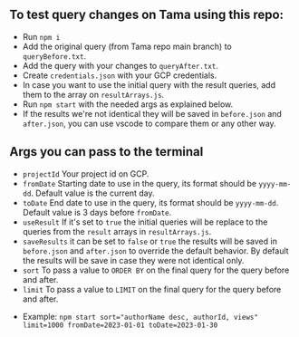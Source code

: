 ## To test query changes on Tama using this repo:
* Run `npm i`
* Add the original query (from Tama repo main branch) to `queryBefore.txt`.
* Add the query with your changes to `queryAfter.txt`.
* Create `credentials.json` with your GCP credentials.
* In case you want to use the initial query with the result queries, add them to the array on `resultArrays.js`.
* Run `npm start` with the needed args as explained below.
* If the results we're not identical they will be saved in `before.json` and `after.json`, you can use vscode to compare them or any other way.

## Args you can pass to the terminal
* `projectId` Your project id on GCP.
* `fromDate` Starting date to use in the query, its format should be `yyyy-mm-dd`. Default value is the current day.
* `toDate` End date to use in the query, its format should be `yyyy-mm-dd`. Default value is 3 days before `fromDate`.
* `useResult` If it's set to `true` the initial queries will be replace to the queries from the `result` arrays in `resultArrays.js`.
* `saveResults` it can be set to `false` or `true` the results will be saved in `before.json` and `after.json` to override the default behavior. By default the results will be save in case they were not identical only.
* `sort` To pass a value to `ORDER BY` on the final query for the query before and after.
* `limit` To pass a value to `LIMIT` on the final query for the query before and after.

- Example: `npm start sort="authorName desc, authorId, views" limit=1000 fromDate=2023-01-01 toDate=2023-01-30`